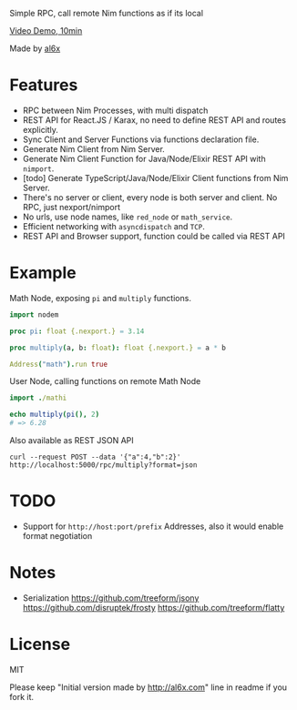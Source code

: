 Simple RPC, call remote Nim functions as if its local

[Video Demo, 10min](https://youtu.be/KUb15vva0vw)

Made by [al6x](http://al6x.com)

# Features

- RPC between Nim Processes, with multi dispatch
- REST API for React.JS / Karax, no need to define REST API and routes explicitly.
- Sync Client and Server Functions via functions declaration file.
- Generate Nim Client from Nim Server.
- Generate Nim Client Function for Java/Node/Elixir REST API with `nimport`.
- [todo] Generate TypeScript/Java/Node/Elixir Client functions from Nim Server.
- There's no server or client, every node is both server and client. No RPC, just nexport/nimport
- No urls, use node names, like `red_node` or `math_service`.
- Efficient networking with `asyncdispatch` and `TCP`.
- REST API and Browser support, function could be called via REST API

# Example

Math Node, exposing `pi` and `multiply` functions.

```Nim
import nodem

proc pi: float {.nexport.} = 3.14

proc multiply(a, b: float): float {.nexport.} = a * b

Address("math").run true
```

User Node, calling functions on remote Math Node

```Nim
import ./mathi

echo multiply(pi(), 2)
# => 6.28
```

Also available as REST JSON API

```
curl --request POST --data '{"a":4,"b":2}' http://localhost:5000/rpc/multiply?format=json
```

# TODO

- Support for `http://host:port/prefix` Addresses, also it would enable format negotiation

# Notes

- Serialization https://github.com/treeform/jsony https://github.com/disruptek/frosty
  https://github.com/treeform/flatty

# License

MIT

Please keep "Initial version made by http://al6x.com" line in readme if you fork it.